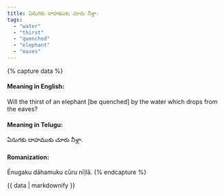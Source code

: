 ```yaml
---
title: ఏనుగకు దాహముకు చూరు నీళ్లా.
tags:
  - "water"
  - "thirst"
  - "quenched"
  - "elephant"
  - "eaves"
---
```


{% capture data %}
#### Meaning in English:
Will the thirst of an elephant [be quenched] by the water which drops from the eaves?

#### Meaning in Telugu:
ఏనుగకు దాహముకు చూరు నీళ్లా.

#### Romanization:
Ēnugaku dāhamuku cūru nīḷlā.
{% endcapture %}

{{ data | markdownify }}

